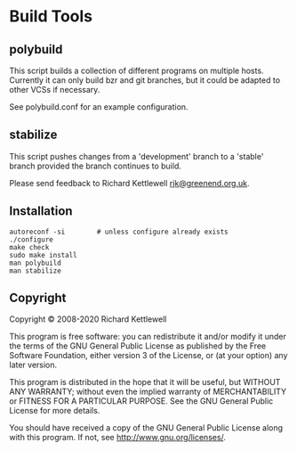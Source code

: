 Build Tools
===========

polybuild
---------

This script builds a collection of different programs on multiple
hosts.  Currently it can only build bzr and git branches, but it could
be adapted to other VCSs if necessary.

See polybuild.conf for an example configuration.

stabilize
---------

This script pushes changes from a 'development' branch to a 'stable'
branch provided the branch continues to build.

Please send feedback to Richard Kettlewell <rjk@greenend.org.uk>.

Installation
------------

    autoreconf -si        # unless configure already exists
    ./configure
    make check
    sudo make install
    man polybuild
    man stabilize

Copyright
---------

Copyright © 2008-2020 Richard Kettlewell

This program is free software: you can redistribute it and/or modify
it under the terms of the GNU General Public License as published by
the Free Software Foundation, either version 3 of the License, or
(at your option) any later version.

This program is distributed in the hope that it will be useful,
but WITHOUT ANY WARRANTY; without even the implied warranty of
MERCHANTABILITY or FITNESS FOR A PARTICULAR PURPOSE.  See the
GNU General Public License for more details.

You should have received a copy of the GNU General Public License
along with this program.  If not, see <http://www.gnu.org/licenses/>.
